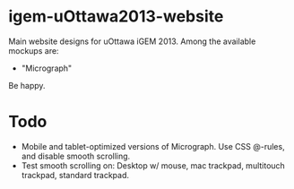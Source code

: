 igem-uOttawa2013-website
========================
Main website designs for uOttawa iGEM 2013. Among the available mockups are:

- "Micrograph"

Be happy.

Todo
====
- Mobile and tablet-optimized versions of Micrograph. Use CSS @-rules, and disable smooth scrolling.
- Test smooth scrolling on: Desktop w/ mouse, mac trackpad, multitouch trackpad, standard trackpad.